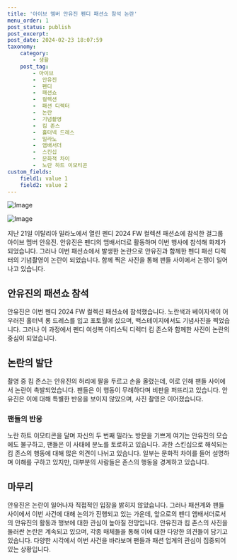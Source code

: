```yaml
---
title: '아이브 멤버 안유진 펜디 패션쇼 참석 논란'
menu_order: 1
post_status: publish
post_excerpt: 
post_date: 2024-02-23 18:07:59
taxonomy:
    category:
        - 생활
    post_tag:
        - 아이브
        -  안유진
        -  펜디
        -  패션쇼
        -  컬렉션
        -  패션 디렉터
        -  논란
        -  기념촬영
        -  킴 존스
        -  홀터넥 드레스
        -  밀라노
        -  앰배서더
        -  스킨십
        -  문화적 차이
        -  노란 하트 이모티콘
custom_fields:
    field1: value 1
    field2: value 2
---
```


![Image](https://imgnews.pstatic.net/image/005/2024/02/23/2024022307515451022_1708642314_0019824210_20240223075701377.jpg?type=w647)

![Image](https://imgnews.pstatic.net/image/005/2024/02/23/2024022307550851023_1708642508_0019824210_20240223075701380.gif?type=w647)

지난 21일 이탈리아 밀라노에서 열린 펜디 2024 FW 컬렉션 패션쇼에 참석한 걸그룹 아이브 멤버 안유진. 안유진은 펜디의 앰배서더로 활동하며 이번 행사에 참석해 화제가 되었습니다. 그러나 이번 패션쇼에서 발생한 논란으로 안유진과 함께한 펜디 패션 디렉터의 기념촬영이 논란이 되었습니다. 함께 찍은 사진을 통해 팬들 사이에서 논쟁이 일어나고 있습니다.
## 안유진의 패션쇼 참석
안유진은 이번 펜디 2024 FW 컬렉션 패션쇼에 참석했습니다. 노란색과 베이지색이 어우러진 홀터넥 롱 드레스를 입고 포토월에 섰으며, 백스테이지에서도 기념사진을 찍었습니다. 그러나 이 과정에서 펜디 여성복 아티스틱 디렉터 킴 존스와 함께한 사진이 논란의 중심이 되었습니다.
## 논란의 발단
촬영 중 킴 존스는 안유진의 허리에 팔을 두르고 손을 올렸는데, 이로 인해 팬들 사이에서 논란이 촉발되었습니다. 팬들은 이 행동이 무례하다며 비판을 퍼뜨리고 있습니다. 안유진은 이에 대해 특별한 반응을 보이지 않았으며, 사진 촬영은 이어졌습니다.
### 팬들의 반응
노란 하트 이모티콘을 달며 자신의 두 번째 밀라노 방문을 기쁘게 여기는 안유진의 모습에도 불구하고, 팬들은 이 사태에 분노를 토로하고 있습니다. 과한 스킨십으로 해석되는 킴 존스의 행동에 대해 많은 의견이 나뉘고 있습니다. 일부는 문화적 차이를 들어 설명하며 이해를 구하고 있지만, 대부분의 사람들은 존스의 행동을 경계하고 있습니다.
## 마무리
안유진은 논란이 일어나자 직접적인 입장을 밝히지 않았습니다. 그러나 패션계와 팬들 사이에서 이번 사건에 대해 논의가 진행되고 있는 가운데, 앞으로의 펜디 앰배서더로서의 안유진의 활동과 행보에 대한 관심이 높아질 전망입니다. 안유진과 킴 존스의 사진을 둘러싼 논란은 계속되고 있으며, 각종 매체들을 통해 이에 대한 다양한 의견들이 담기고 있습니다. 다양한 시각에서 이번 사건을 바라보며 팬들과 패션 업계의 관심이 집중되어 있는 상황입니다.

